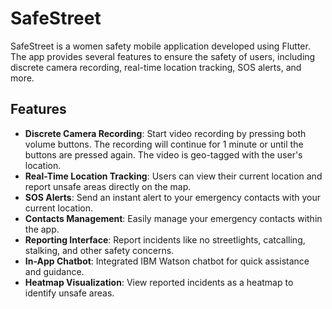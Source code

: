 # SafeStreet

SafeStreet is a women safety mobile application developed using Flutter. The app provides several features to ensure the safety of users, including discrete camera recording, real-time location tracking, SOS alerts, and more.

## Features

- **Discrete Camera Recording**: Start video recording by pressing both volume buttons. The recording will continue for 1 minute or until the buttons are pressed again. The video is geo-tagged with the user's location.
- **Real-Time Location Tracking**: Users can view their current location and report unsafe areas directly on the map.
- **SOS Alerts**: Send an instant alert to your emergency contacts with your current location.
- **Contacts Management**: Easily manage your emergency contacts within the app.
- **Reporting Interface**: Report incidents like no streetlights, catcalling, stalking, and other safety concerns.
- **In-App Chatbot**: Integrated IBM Watson chatbot for quick assistance and guidance.
- **Heatmap Visualization**: View reported incidents as a heatmap to identify unsafe areas.
